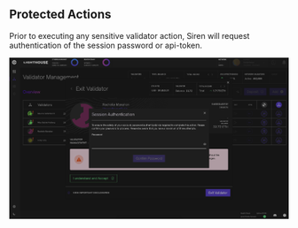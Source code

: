 ## Protected Actions

Prior to executing any sensitive validator action, Siren will request authentication of the session password or api-token.

![exit](imgs/ui-exit.png)
